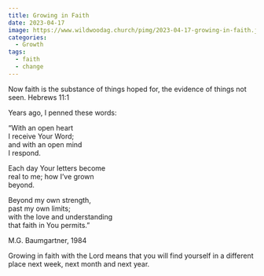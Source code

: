 ```yaml
---
title: Growing in Faith
date: 2023-04-17
image: https://www.wildwoodag.church/pimg/2023-04-17-growing-in-faith.jpg
categories:
  - Growth
tags:
  - faith
  - change
---
```


Now faith is the substance of things hoped for, the evidence of things not seen.  Hebrews 11:1

Years ago, I penned these words:

“With an open heart<br/>I receive Your Word;<br/>and with an open mind<br/>I respond.

Each day Your letters become<br/>real to me; how I’ve grown<br/>beyond.

Beyond my own strength,<br/>past my own limits;<br/>with the love and understanding<br/>that faith in You permits.”

M.G. Baumgartner, 1984

Growing in faith with the Lord means that you will find yourself in a different place next week, next month and next year.



